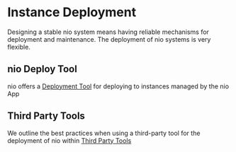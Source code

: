 # Instance Deployment

Designing a stable nio system means having reliable mechanisms for deployment and maintenance. The deployment of nio systems is very flexible. 

## nio Deploy Tool

nio offers a [Deployment Tool](/deployment/nio/README.md) for deploying to instances managed by the nio App

## Third Party Tools

We outline the best practices when using a third-party tool for the deployment of nio within [Third Party Tools](/deployment/third-party/README.md)